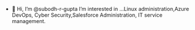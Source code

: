 - 👋 Hi, I’m @subodh-r-gupta
I’m interested in ...Linux administration,Azure DevOps, Cyber Security,Salesforce Administration, IT service management.

<!---
subodh-r-gupta/subodh-r-gupta is a ✨ special ✨ repository because its `README.md` (this file) appears on your GitHub profile.
You can click the Preview link to take a look at your changes.
--->
